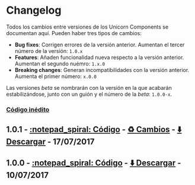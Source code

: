 Changelog
=========

Todos los cambios entre versiones de los Unicorn Components se documentan aquí. Pueden haber tres tipos de cambios:

- **Bug fixes**: Corrigen errores de la versión anterior. Aumentan el tercer número de la versión: `1.0.x`
- **Features**: Añaden funcionalidad nueva respecto a la versión anterior. Aumentan el segundo nuémro: `1.x.0`
- **Breaking changes**: Generan incompatibilidades con la versión anterior. Aumenta el primer número: `x.0.0`

Las versiones *beta* se nombrarán con la versión en la que acabarán estabilizándose, junto con un guión y el número de la *beta*: `1.0.0-x`.

### [Código inédito][unreleased]

## 1.0.1 - [:notepad_spiral: Código][1.0.1-src] - [:recycle: Cambios][1.0.1-diff] - [:arrow_down: Descargar][1.0.1-zip] - 17/07/2017

## 1.0.0 - [:notepad_spiral: Código][1.0.0-src] - [:arrow_down: Descargar][1.0.0-zip] - 10/07/2017

[unreleased]: https://bitbucket.org/nitsnetsstudios-ondemand/unicorn_components_library/branches/compare/HEAD..v0.9.1
[1.0.1-zip]: https://bitbucket.org/nitsnetsstudios-ondemand/unicorn_components_library/get/v1.0.1.zip
[1.0.1-diff]: https://bitbucket.org/nitsnetsstudios-ondemand/unicorn_components_library/branches/compare/v1.0.1..v1.0.0#diff
[1.0.1-src]: https://bitbucket.org/nitsnetsstudios-ondemand/unicorn_components_library/src/0f74cfab1817a4568bb37aeb52097bc817699192?at=v1.0.1
[1.0.0-zip]: https://bitbucket.org/nitsnetsstudios-ondemand/unicorn_components_library/get/v1.0.0.zip
[1.0.0-src]: https://bitbucket.org/nitsnetsstudios-ondemand/unicorn_components_library/src/0f74cfab1817a4568bb37aeb52097bc817699192/?at=v1.0.0
